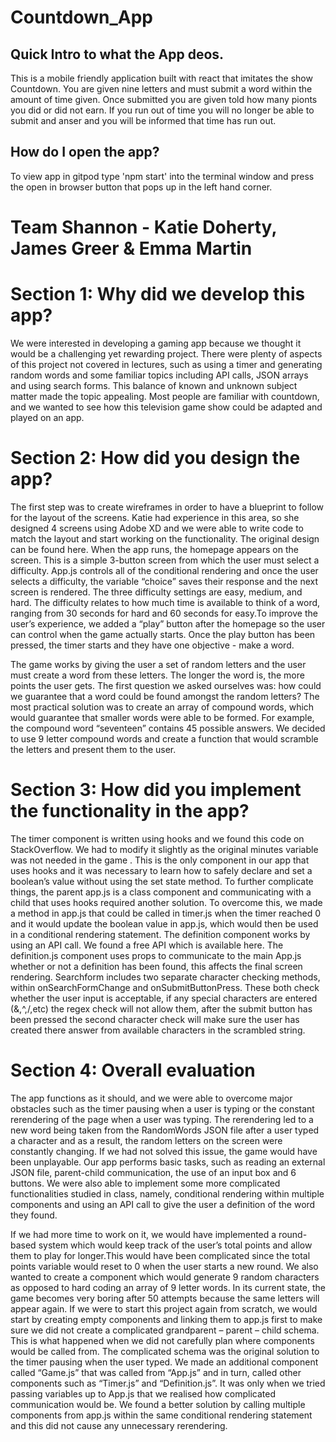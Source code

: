 # Countdown_App
## Quick Intro to what the App deos.
This is a mobile friendly application built with react that imitates the show Countdown. You are given nine letters and must submit a word within the amount of time given. Once submitted you are given told how many pionts you did or did not earn. If you run out of time you will no longer be able to submit and anser and you will be informed that time has run out.


## How do I open the app?
To view app in gitpod type 'npm start' into the terminal window and press the open in browser button that pops up in the left hand corner.

# Team Shannon - Katie Doherty, James Greer & Emma Martin


# Section 1: Why did we develop this app?
We were interested in developing a gaming app because we thought it would be a challenging yet rewarding project. There were plenty of aspects of this project not covered in lectures, such as using a timer and generating random words and some familiar topics including API calls, JSON arrays and using search forms. This balance of known and unknown subject matter made the topic appealing. Most people are familiar with countdown, and we wanted to see how this television game show could be adapted and played on an app. 

# Section 2: How did you design the app?
The first step was to create wireframes in order to have a blueprint to follow for the layout of the screens. Katie had experience in this area, so she designed 4 screens using Adobe XD and we were able to write code to match the layout and start working on the functionality. The original design can be found here.
When the app runs, the homepage appears on the screen. This is a simple 3-button screen from which the user must select a difficulty. App.js controls all of the conditional rendering and once the user selects a difficulty, the variable “choice” saves their response and the next screen is rendered. The three difficulty settings are easy, medium, and hard. The difficulty relates to how much time is available to think of a word, ranging from 30 seconds for hard and 60 seconds for easy.To improve the user’s experience, we added a “play” button after the homepage so the user can control when the game actually starts. Once the play button has been pressed, the timer starts and they have one objective - make a word. 

The game works by giving the user a set of random letters and the user must create a word from these letters. The longer the word is, the more points the user gets. The first question we asked ourselves was: how could we guarantee that a word could be found amongst the random letters? The most practical solution was to create an array of compound words, which would guarantee that smaller words were able to be formed. For example, the compound word “seventeen” contains 45 possible answers. We decided to use 9 letter compound words and create a function that would scramble the letters and present them to the user.

# Section 3: How did you implement the functionality in the app?
The timer component is written using hooks and we found this code on StackOverflow. We had to modify it slightly as the original minutes variable was not needed in the game . This is the only component in our app that uses hooks and it was necessary to learn how to safely declare and set a boolean’s value without using the set state method. To further complicate things, the parent app.js is a class component and communicating with a child that uses hooks required another solution. To overcome this, we made a method in app.js that could be called in timer.js when the timer reached 0 and it would update the boolean value in app.js, which would then be used in a conditional rendering statement. 
The definition component works by using an API call. We found a free API which is available here. The definition.js component uses props to communicate to the main App.js whether or not a definition has been found, this affects the final screen rendering.
Searchform includes two separate character checking methods, within onSearchFormChange and onSubmitButtonPress. These both check whether the user input is acceptable, if any special characters are entered (&,^,/,etc) the regex check will not allow them, after the submit button has been pressed the second character check will make sure the user has created there answer from available characters in the scrambled string.

# Section 4: Overall evaluation
The app functions as it should, and we were able to overcome major obstacles such as the timer pausing when a user is typing or the constant rerendering of the page when a user was typing. The rerendering led to a new word being taken from the RandomWords JSON file after a user typed a character and as a result, the random letters on the screen were constantly changing. If we had not solved this issue, the game would have been unplayable. Our app performs basic tasks, such as reading an external JSON file, parent-child communication, the use of an input box and 6 buttons. We were also able to implement some more complicated functionalities studied in class, namely, conditional rendering within multiple components and using an API call to give the user a definition of the word they found.

If we had more time to work on it, we would have implemented a round-based system which would keep track of the user’s total points and allow them to play for longer.This would have been complicated since the total points variable would reset to 0 when the user starts a new round. We also wanted to create a component which would generate 9 random characters as opposed to hard coding an array of 9 letter words. In its current state, the game becomes very boring after 50 attempts because the same letters will appear again.
If we were to start this project again from scratch, we would start by creating empty components and linking them to app.js first to make sure we did not create a complicated grandparent – parent – child schema. This is what happened when we did not carefully plan where components would be called from. The complicated schema was the original solution to the timer pausing when the user typed. We made an additional component called “Game.js” that was called from “App.js” and in turn, called other components such as “Timer.js” and “Definition.js”. It was only when we tried passing variables up to App.js that we realised how complicated communication would be. We found a better solution by calling multiple components from app.js within the same conditional rendering statement and this did not cause any unnecessary rerendering. 


